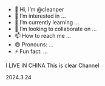 - 👋 Hi, I’m @cleanper
- 👀 I’m interested in ...
- 🌱 I’m currently learning ...
- 💞️ I’m looking to collaborate on ...
- 📫 How to reach me ...
- 😄 Pronouns: ...
- ⚡ Fun fact: ...

<!---
cleanper/cleanper is a ✨ special ✨ repository because its `README.md` (this file) appears on your GitHub profile.
You can click the Preview link to take a look at your changes.
--->

I LIVE IN CHINA
This is clear Channel

2024.3.24
